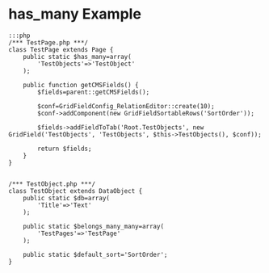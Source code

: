 has_many Example
=================
    :::php
	/*** TestPage.php ***/
	class TestPage extends Page {
		public static $has_many=array(
			'TestObjects'=>'TestObject'
		);
		
		public function getCMSFields() {
			$fields=parent::getCMSFields();
			
			$conf=GridFieldConfig_RelationEditor::create(10);
			$conf->addComponent(new GridFieldSortableRows('SortOrder'));
			
			$fields->addFieldToTab('Root.TestObjects', new GridField('TestObjects', 'TestObjects', $this->TestObjects(), $conf));
			
			return $fields;
		}
	}


	/*** TestObject.php ***/
	class TestObject extends DataObject {
		public static $db=array(
			'Title'=>'Text'
		);
		
		public static $belongs_many_many=array(
			'TestPages'=>'TestPage'
		);
		
		public static $default_sort='SortOrder';
	}